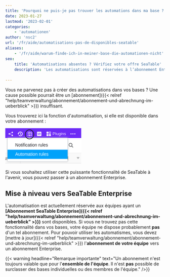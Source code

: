 ```yaml
---
title: 'Pourquoi ne puis-je pas trouver les automations dans ma base ?'
date: 2023-01-27
lastmod: '2023-02-01'
categories:
    - 'automationen'
author: 'nsc2'
url: '/fr/aide/automatisations-pas-de-disponibles-seatable'
aliases:
    - '/fr/aide/warum-finde-ich-in-meiner-base-die-automationen-nicht'
seo:
    title: 'Automatisations absentes ? Vérifiez votre offre SeaTable'
    description: 'Les automatisations sont réservées à l’abonnement Enterprise. Consultez votre formule d’équipe et effectuez une mise à niveau pour activer cette option puissante.'

---
```


Vous ne parvenez pas à créer des automatisations dans vos bases ? Une cause possible pourrait être un [abonnement]({{< relref "help/teamverwaltung/abonnement/abonnement-und-abrechnung-im-ueberblick" >}}) insuffisant.

Vous trouverez ici la fonction d'automatisation, si elle est disponible dans votre abonnement :

![Bloquer et archiver des lignes avec une automatisation](images/how-to-use-automations-for-locking-rows-3.png)

Si vous souhaitez utiliser cette puissante fonctionnalité de SeaTable à l'avenir, vous pouvez passer à un abonnement Enterprise.

## Mise à niveau vers SeaTable Enterprise

L'automatisation est actuellement réservée aux équipes ayant un **[Abonnement SeaTable Enterprise]({{< relref "help/teamverwaltung/abonnement/abonnement-und-abrechnung-im-ueberblick" >}})** sont disponibles. Si vous ne trouvez pas cette fonctionnalité dans vos bases, votre équipe ne dispose probablement **pas** d'un tel abonnement. Pour pouvoir utiliser les automatismes, vous devez [mettre à jour]({{< relref "help/teamverwaltung/abonnement/abonnement-und-abrechnung-im-ueberblick" >}}) l'**abonnement de votre équipe** vers un abonnement Enterprise.

{{< warning  headline="Remarque importante"  text="Un abonnement n'est toujours valable que pour l'**ensemble de l'équipe**. Il n'est **pas** possible de surclasser des bases individuelles ou des membres de l'équipe." />}}
